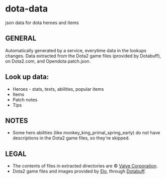 # dota-data
json data for dota heroes and items

## GENERAL
Automatically generated by a service, everytime data in the lookups changes.
Data extracted from the Dota2 game files (provided by Dotabuff), on Dota2.com, and Opendota patch.json.

## Look up data:
- Heroes - stats, texts, abilities, popular items
- Items
- Patch notes
- Tips

## NOTES
- Some hero abilities (like monkey_king_primal_spring_early) do not have descriptions in the Dota2 game files, so they're skipped. 

## LEGAL
- The contents of files in extracted directories are © [Valve Corporation](https://www.valvesoftware.com/).
- Dota2 game files and images provided by [Elo](https://elo.io/), through [Dotabuff](https://github.com/dotabuff/d2vpkr).
